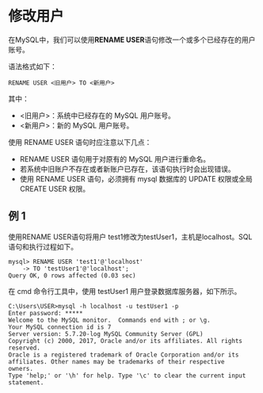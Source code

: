 # 修改用户

在MySQL中，我们可以使用**RENAME USER**语句修改一个或多个已经存在的用户账号。

 语法格式如下：

```text
RENAME USER <旧用户> TO <新用户>
```

 其中：

*  &lt;旧用户&gt;：系统中已经存在的 MySQL 用户账号。
*  &lt;新用户&gt;：新的 MySQL 用户账号。

 使用 RENAME USER 语句时应注意以下几点：

*  RENAME USER 语句用于对原有的 MySQL 用户进行重命名。
*  若系统中旧账户不存在或者新账户已存在，该语句执行时会出现错误。
*  使用 RENAME USER 语句，必须拥有 mysql 数据库的 UPDATE 权限或全局 CREATE USER 权限。

##  例 1

 使用RENAME USER语句将用户 test1修改为testUser1，主机是localhost。SQL语句和执行过程如下。

```text
mysql> RENAME USER 'test1'@'localhost'
    -> TO 'testUser1'@'localhost';
Query OK, 0 rows affected (0.03 sec)
```

 在 cmd 命令行工具中，使用 testUser1 用户登录数据库服务器，如下所示。

```text
C:\Users\USER>mysql -h localhost -u testUser1 -p
Enter password: *****
Welcome to the MySQL monitor.  Commands end with ; or \g.
Your MySQL connection id is 7
Server version: 5.7.20-log MySQL Community Server (GPL)
Copyright (c) 2000, 2017, Oracle and/or its affiliates. All rights reserved.
Oracle is a registered trademark of Oracle Corporation and/or its
affiliates. Other names may be trademarks of their respective
owners.
Type 'help;' or '\h' for help. Type '\c' to clear the current input statement.
```

